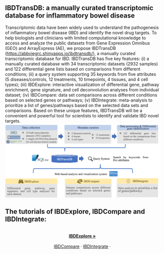 ## IBDTransDB: a manually curated transcriptomic database for inflammatory bowel disease


Transcriptomic data have been widely used to understand the pathogenesis of inflammatory bowel disease (IBD) and identify the novel drug targets. To help biologists and clinicians with limited computational knowledge to access and analyze the public datasets from Gene Expression Omnibus (GEO) and ArrayExpress (AE), we propose IBDTransDB (https://abbviegrc.shinyapps.io/ibdtransdb/), a manually curated transcriptomic database for IBD. IBDTransDB has five key features: (i) a manually curated database with 34 transcriptomic datasets (2932 samples) and 122 differential gene lists based on comparisons from different conditions; (ii) a query system supporting 35 keywords from five attributes (5 diseases/controls, 12 treatments, 10 timepoints, 4 tissues, and 4 cell types); (iii) IBDExplore: interactive visualization of differential gene, pathway enrichment, gene signature, and cell deconvolution analyses from individual dataset; (iv) IBDCompare: data set comparisons across different conditions based on selected genes or pathways; (v) IBDIntegrate: meta-analysis to prioritize a list of genes/pathways based on the selected data sets and comparisons. Based on these unique features, IBDTransDB will be a convenient and powerful tool for scientists to identify and validate IBD novel targets.
![alt text](https://github.com/abbviegrc/IBDTransDB/blob/main/IBDTransDB.png?raw=true)

## The tutorials of IBDExplore, IBDCompare and IBDIntegrate:</br>
<p align="center">
    <br />
    <a href="https://github.com/abbviegrc/IBDTransDB/blob/main/tutorial/IBDExplore_tutorial.pdf"><strong>IBDExplore »</strong></a>
    <br />
    <br />
    <a href="https://github.com/abbviegrc/IBDTransDB/blob/main/tutorial/IBDCompare_tutorial.pdf">IBDCompare</a>
    ·
    <a href="https://github.com/abbviegrc/IBDTransDB/blob/main/tutorial/IBDIntegtate_tutorial.pdf">IBDIntegrate</a>
    ·
  </p>


